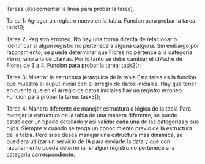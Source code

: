 Tareas (descomentar la linea para probar la tarea).

Tarea 1: Agregar un registro nuevo en la tabla.
Funcion para probar la tarea: task1();

Tarea 2: Registro erroneo.
No hay una forma directa de relacionar o identificar si algun registro no pertenece a alguna catgoria. Sin embargo por razonamiento, se puede determinar que Flores no pertence a la categoria Perro, sino a la de plantas. Por lo tanto se debe cambiar el idPadre de Flores de 3 a 4.
Funcion para probar la tarea: task2();

Tarea 3: Mostrar la estructura jerárquica de la tabla
Esta tarea es la funcion que muestra el ouput inicial con el arreglo de datos iniciales. Hay que tener en cuenta que en el arreglo de datos iniciales hay un registro erroneo.
Funcion para probar la tarea: task3();

Tarea 4: Manera diferente de manejar estructura o lógica de la tabla
Para manejar la estructura de la tabla de una manera diferente, se puede establecer un tipado detallado y asi validar cada una de las categorias y sus hijos. Siempre y cuando se tenga un conocimiento previo de la estructura de la tabla. Pero si se desea manejar una estructura mas dinamica, se puediera utilizar un servicio de IA para enviarle la data y que con razonamiento pueda determinar si algun registro no pertenece a la categoria correspondiente.

